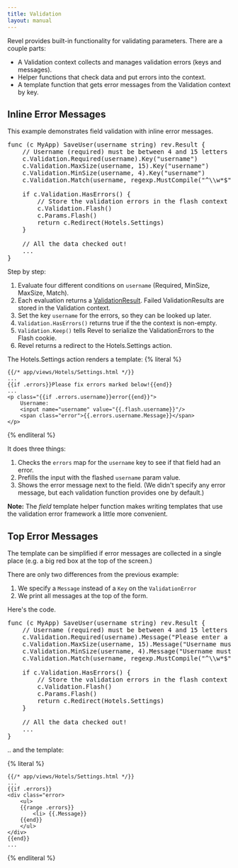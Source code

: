 ```yaml
---
title: Validation
layout: manual
---
```


Revel provides built-in functionality for validating parameters.  There are a couple parts:
* A Validation context collects and manages validation errors (keys and messages).
* Helper functions that check data and put errors into the context.
* A template function that gets error messages from the Validation context by key.

## Inline Error Messages

This example demonstrates field validation with inline error messages.

<pre class="prettyprint lang-go">
func (c MyApp) SaveUser(username string) rev.Result {
	// Username (required) must be between 4 and 15 letters (inclusive).
	c.Validation.Required(username).Key("username")
	c.Validation.MaxSize(username, 15).Key("username")
	c.Validation.MinSize(username, 4).Key("username")
	c.Validation.Match(username, regexp.MustCompile("^\\w*$")).Key("username")

	if c.Validation.HasErrors() {
		// Store the validation errors in the flash context and redirect.
		c.Validation.Flash()
		c.Params.Flash()
		return c.Redirect(Hotels.Settings)
	}

	// All the data checked out!
	...
}
</pre>

Step by step:
1. Evaluate four different conditions on `username` (Required, MinSize, MaxSize, Match).
2. Each evaluation returns a [ValidationResult](../docs/godoc/validation.html#ValidationResult). Failed ValidationResults are stored in the Validation context.
4. Set the key `username` for the errors, so they can be looked up later.
4. `Validation.HasErrors()` returns true if the the context is non-empty.
5. `Validation.Keep()` tells Revel to serialize the ValidationErrors to the Flash cookie.
6. Revel returns a redirect to the Hotels.Settings action.

The Hotels.Settings action renders a template:
{% literal %}

	{{/* app/views/Hotels/Settings.html */}}
	...
	{{if .errors}}Please fix errors marked below!{{end}}
	...
	<p class="{{if .errors.username}}error{{end}}">
		Username:
		<input name="username" value="{{.flash.username}}"/>
		<span class="error">{{.errors.username.Message}}</span>
	</p>

{% endliteral %}

It does three things:
1. Checks the `errors` map for the `username` key to see if that field had an error.
2. Prefills the input with the flashed `username` param value.
3. Shows the error message next to the field.  (We didn't specify any error message, but each validation function provides one by default.)

**Note:** The *field* template helper function makes writing templates that use
the validation error framework a little more convenient.

## Top Error Messages

The template can be simplified if error messages are collected in a single place
(e.g. a big red box at the top of the screen.)

There are only two differences from the previous example:
1. We specify a `Message` instead of a `Key` on the `ValidationError`
2. We print all messages at the top of the form.

Here's the code.

<pre class="prettyprint lang-go">
func (c MyApp) SaveUser(username string) rev.Result {
	// Username (required) must be between 4 and 15 letters (inclusive).
	c.Validation.Required(username).Message("Please enter a username")
	c.Validation.MaxSize(username, 15).Message("Username must be at most 15 characters long")
	c.Validation.MinSize(username, 4).Message("Username must be at least 4 characters long")
	c.Validation.Match(username, regexp.MustCompile("^\\w*$")).Message("Username must be all letters")

	if c.Validation.HasErrors() {
		// Store the validation errors in the flash context and redirect.
		c.Validation.Flash()
		c.Params.Flash()
		return c.Redirect(Hotels.Settings)
	}

	// All the data checked out!
	...
}
</pre>

.. and the template:

{% literal %}

	{{/* app/views/Hotels/Settings.html */}}
	...
	{{if .errors}}
	<div class="error>
		<ul>
		{{range .errors}}
			<li> {{.Message}}
		{{end}}
		</ul>
	</div>
	{{end}}
	...

{% endliteral %}

